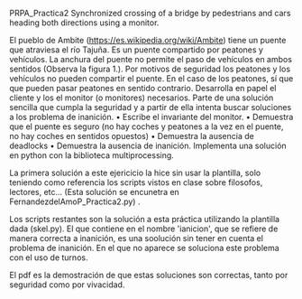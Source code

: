 PRPA_Practica2
Synchronized crossing of a bridge by pedestrians and cars heading both directions using a monitor.

El pueblo de Ambite (https://es.wikipedia.org/wiki/Ambite) tiene un puente que
atraviesa el río Tajuña. Es un puente compartido por peatones y vehículos. La anchura del
puente no permite el paso de vehículos en ambos sentidos (Observa la figura 1.). Por motivos
de seguridad los peatones y los vehículos no pueden compartir el puente. En el caso de los
peatones, sí que que pueden pasar peatones en sentido contrario.
Desarrolla en papel el cliente y los el monitor (o monitores) necesarios. Parte de una
solución sencilla que cumpla la seguridad y a partir de ella intenta buscar soluciones a
los problema de inanición.
• Escribe el invariante del monitor.
• Demuestra que el puente es seguro (no hay coches y peatones a la vez en el puente,
no hay coches en sentidos opuestos)
• Demuestra la ausencia de deadlocks
• Demuestra la ausencia de inanición.
Implementa una solución en python con la biblioteca multiprocessing.

La primera solución a este ejericicio la hice sin usar la plantilla, solo teniendo como referencia los scripts vistos en clase sobre filosofos, lectores, etc... (Esta solución se encunetra en FernandezdelAmoP_Practica2.py) .

Los scripts restantes son la solución a esta práctica utilizando la plantilla dada (skel.py). El que contiene en el nombre 'ianicion', que se refiere de manera correcta a inanición, es una soolución sin tener en cuenta el problema de inanición. En el que no aparece se soluciona este problema con el uso de turnos. 

El pdf es la demostración de que estas soluciones son correctas, tanto por seguridad como por vivacidad.
